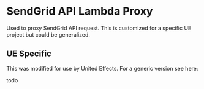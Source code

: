 # SendGrid API Lambda Proxy

Used to proxy SendGrid API request. This is customized for a specific UE project but could be generalized.

## UE Specific

This was modified for use by United Effects. For a generic version see here:

todo